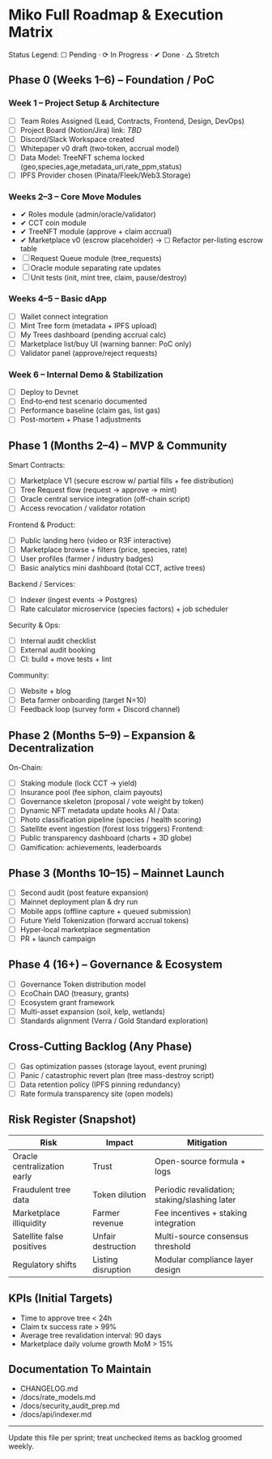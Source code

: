 # Miko Full Roadmap & Execution Matrix

Status Legend: ☐ Pending · ⟳ In Progress · ✔ Done · △ Stretch

## Phase 0 (Weeks 1–6) – Foundation / PoC
### Week 1 – Project Setup & Architecture
- ☐ Team Roles Assigned (Lead, Contracts, Frontend, Design, DevOps)
- ☐ Project Board (Notion/Jira) link: _TBD_
- ☐ Discord/Slack Workspace created
- ☐ Whitepaper v0 draft (two‑token, accrual model)
- ☐ Data Model: TreeNFT schema locked (geo,species,age,metadata_uri,rate_ppm,status)
- ☐ IPFS Provider chosen (Pinata/Fleek/Web3.Storage)

### Weeks 2–3 – Core Move Modules
- ✔ Roles module (admin/oracle/validator)
- ✔ CCT coin module
- ✔ TreeNFT module (approve + claim accrual)
- ✔ Marketplace v0 (escrow placeholder) → ☐ Refactor per-listing escrow table
- ☐ Request Queue module (tree_requests)
- ☐ Oracle module separating rate updates
- ☐ Unit tests (init, mint tree, claim, pause/destroy)

### Weeks 4–5 – Basic dApp
- ☐ Wallet connect integration
- ☐ Mint Tree form (metadata + IPFS upload)
- ☐ My Trees dashboard (pending accrual calc)
- ☐ Marketplace list/buy UI (warning banner: PoC only)
- ☐ Validator panel (approve/reject requests)

### Week 6 – Internal Demo & Stabilization
- ☐ Deploy to Devnet
- ☐ End‑to‑end test scenario documented
- ☐ Performance baseline (claim gas, list gas)
- ☐ Post-mortem + Phase 1 adjustments

## Phase 1 (Months 2–4) – MVP & Community
Smart Contracts:
- ☐ Marketplace V1 (secure escrow w/ partial fills + fee distribution)
- ☐ Tree Request flow (request -> approve -> mint)
- ☐ Oracle central service integration (off-chain script)
- ☐ Access revocation / validator rotation

Frontend & Product:
- ☐ Public landing hero (video or R3F interactive)
- ☐ Marketplace browse + filters (price, species, rate)
- ☐ User profiles (farmer / industry badges)
- ☐ Basic analytics mini dashboard (total CCT, active trees)

Backend / Services:
- ☐ Indexer (ingest events -> Postgres)
- ☐ Rate calculator microservice (species factors) + job scheduler

Security & Ops:
- ☐ Internal audit checklist
- ☐ External audit booking
- ☐ CI: build + move tests + lint

Community:
- ☐ Website + blog
- ☐ Beta farmer onboarding (target N=10)
- ☐ Feedback loop (survey form + Discord channel)

## Phase 2 (Months 5–9) – Expansion & Decentralization
On-Chain:
- ☐ Staking module (lock CCT → yield)
- ☐ Insurance pool (fee siphon, claim payouts)
- ☐ Governance skeleton (proposal / vote weight by token)
- ☐ Dynamic NFT metadata update hooks
AI / Data:
- ☐ Photo classification pipeline (species / health scoring)
- ☐ Satellite event ingestion (forest loss triggers)
Frontend:
- ☐ Public transparency dashboard (charts + 3D globe)
- ☐ Gamification: achievements, leaderboards

## Phase 3 (Months 10–15) – Mainnet Launch
- ☐ Second audit (post feature expansion)
- ☐ Mainnet deployment plan & dry run
- ☐ Mobile apps (offline capture + queued submission)
- ☐ Future Yield Tokenization (forward accrual tokens)
- ☐ Hyper‑local marketplace segmentation
- ☐ PR + launch campaign

## Phase 4 (16+) – Governance & Ecosystem
- ☐ Governance Token distribution model
- ☐ EcoChain DAO (treasury, grants)
- ☐ Ecosystem grant framework
- ☐ Multi-asset expansion (soil, kelp, wetlands)
- ☐ Standards alignment (Verra / Gold Standard exploration)

## Cross-Cutting Backlog (Any Phase)
- ☐ Gas optimization passes (storage layout, event pruning)
- ☐ Panic / catastrophic revert plan (tree mass-destroy script)
- ☐ Data retention policy (IPFS pinning redundancy)
- ☐ Rate formula transparency site (open models)

## Risk Register (Snapshot)
| Risk | Impact | Mitigation |
|------|--------|------------|
| Oracle centralization early | Trust | Open-source formula + logs |
| Fraudulent tree data | Token dilution | Periodic revalidation; staking/slashing later |
| Marketplace illiquidity | Farmer revenue | Fee incentives + staking integration |
| Satellite false positives | Unfair destruction | Multi-source consensus threshold |
| Regulatory shifts | Listing disruption | Modular compliance layer design |

## KPIs (Initial Targets)
- Time to approve tree < 24h
- Claim tx success rate > 99%
- Average tree revalidation interval: 90 days
- Marketplace daily volume growth MoM > 15%

## Documentation To Maintain
- CHANGELOG.md
- /docs/rate_models.md
- /docs/security_audit_prep.md
- /docs/api/indexer.md

---
Update this file per sprint; treat unchecked items as backlog groomed weekly.

